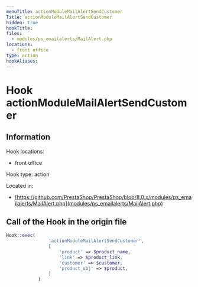```yaml
---
menuTitle: actionModuleMailAlertSendCustomer
Title: actionModuleMailAlertSendCustomer
hidden: true
hookTitle: 
files:
  - modules/ps_emailalerts/MailAlert.php
locations:
  - front office
type: action
hookAliases:
---
```


# Hook actionModuleMailAlertSendCustomer

## Information

Hook locations: 
  - front office

Hook type: action

Located in: 
  - [https://github.com/PrestaShop/PrestaShop/blob/8.0.x/modules/ps_emailalerts/MailAlert.php](modules/ps_emailalerts/MailAlert.php)

## Call of the Hook in the origin file

```php
Hook::exec(
                'actionModuleMailAlertSendCustomer',
                [
                    'product' => $product_name,
                    'link' => $product_link,
                    'customer' => $customer,
                    'product_obj' => $product,
                ]
            )
```